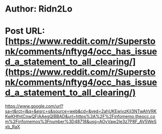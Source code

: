 # Author: Ridn2Lo
# Post URL: [https://www.reddit.com/r/Superstonk/comments/nftyg4/occ_has_issued_a_statement_to_all_clearing/](https://www.reddit.com/r/Superstonk/comments/nftyg4/occ_has_issued_a_statement_to_all_clearing/)


https://www.google.com/url?sa=t&rct=j&q=&esrc=s&source=web&cd=&ved=2ahUKEwivzKiI3NTwAhVRKKwKHfntCnwQFjAAegQIBBAD&url=https%3A%2F%2Finfomemo.theocc.com%2Finfomemos%3Fnumber%3D48718&usg=AOvVaw2Ie3z7P8F_AV5WeSxb_RaX